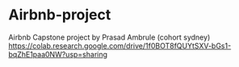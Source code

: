 # Airbnb-project
Airbnb Capstone project by Prasad Ambrule (cohort sydney)
https://colab.research.google.com/drive/1f0BOT8fQUYtSXV-bGs1-bqZhE1paa0NW?usp=sharing
